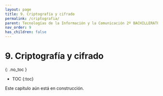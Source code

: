 ```yaml
---
layout: page
title: 9. Criptografía y cifrado
permalink: /criptografia/
parent: Tecnologías de la Información y la Comunicación 2º BACHILLERATO
nav_order: 9
has_children: false
---
```


# 9. Criptografía y cifrado
{: .no_toc }

- TOC
{:toc}

Este capítulo aún está en construcción.
